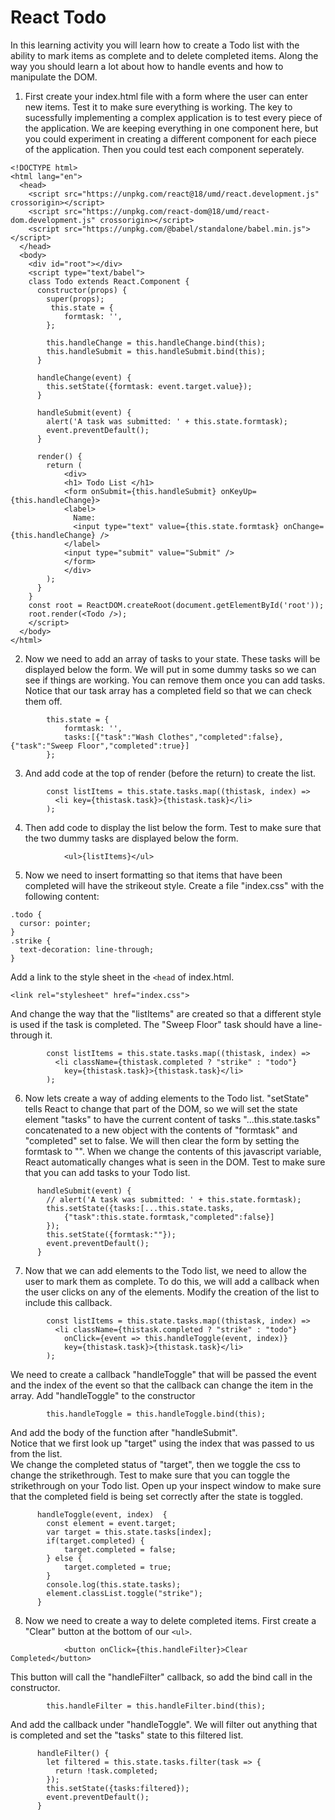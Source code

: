 # React Todo

In this learning activity you will learn how to create a Todo list with the ability to mark items as complete and to delete completed items.  Along the way you should learn a lot about how to handle events and how to manipulate the DOM.

1. First create your index.html file with a form where the user can enter new items.  Test it to make sure everything is working.  The key to sucessfully implementing a complex application is to test every piece of the application.  We are keeping everything in one component here, but you could experiment in creating a different component for each piece of the application. Then you could test each component seperately.
```
<!DOCTYPE html>
<html lang="en">
  <head>
    <script src="https://unpkg.com/react@18/umd/react.development.js" crossorigin></script>
    <script src="https://unpkg.com/react-dom@18/umd/react-dom.development.js" crossorigin></script>
    <script src="https://unpkg.com/@babel/standalone/babel.min.js"></script>
  </head>
  <body>
    <div id="root"></div>
    <script type="text/babel">  
    class Todo extends React.Component {
      constructor(props) {
        super(props);
         this.state = {
            formtask: '', 
        };
    
        this.handleChange = this.handleChange.bind(this);
        this.handleSubmit = this.handleSubmit.bind(this);
      }
    
      handleChange(event) {
        this.setState({formtask: event.target.value});
      }
    
      handleSubmit(event) {
        alert('A task was submitted: ' + this.state.formtask);
        event.preventDefault();
      }
    
      render() {
        return (
            <div>
            <h1> Todo List </h1>
            <form onSubmit={this.handleSubmit} onKeyUp={this.handleChange}>
            <label>
              Name:
              <input type="text" value={this.state.formtask} onChange={this.handleChange} />
            </label>
            <input type="submit" value="Submit" />
            </form>
            </div>
        );
      }
    }
    const root = ReactDOM.createRoot(document.getElementById('root'));
    root.render(<Todo />);
    </script>
  </body>
</html>
```

2. Now we need to add an array of tasks to your state. These tasks will be displayed below the form.  We will put in some dummy tasks so we can see if things are working.  You can remove them once you can add tasks.  Notice that our task array has a completed field so that we can check them off.

```
        this.state = {
            formtask: '', 
            tasks:[{"task":"Wash Clothes","completed":false},{"task":"Sweep Floor","completed":true}]
        };
```
3. And add code at the top of render (before the return) to create the list.  
```
        const listItems = this.state.tasks.map((thistask, index) => 
          <li key={thistask.task}>{thistask.task}</li>
        );
```
4. Then add code to display the list below the form.  Test to make sure that the two dummy tasks are displayed below the form.
```
            <ul>{listItems}</ul>
```
5. Now we need to insert formatting so that items that have been completed will have the strikeout style.  Create a file "index.css" with the following content:
```
.todo {
  cursor: pointer;
}
.strike {
  text-decoration: line-through;
}
```
Add a link to the style sheet in the ```<head``` of index.html.
```
<link rel="stylesheet" href="index.css">
```
And change the way that the "listItems" are created so that a different style is used if the task is completed.  The "Sweep Floor" task should have a line-through it.
```
        const listItems = this.state.tasks.map((thistask, index) => 
          <li className={thistask.completed ? "strike" : "todo"} 
            key={thistask.task}>{thistask.task}</li>
        );
```
6. Now lets create a way of adding elements to the Todo list.  "setState" tells React to change that part of the DOM, so we will set the state element "tasks" to have the current content of tasks "...this.state.tasks" concatenated to a new object with the contents of "formtask" and "completed" set to false.  We will then clear the form by setting the formtask to "".  When we change the contents of this javascript variable, React automatically changes what is seen in the DOM.  Test to make sure that you can add tasks to your Todo list.
```
      handleSubmit(event) {
        // alert('A task was submitted: ' + this.state.formtask);
        this.setState({tasks:[...this.state.tasks, 
            {"task":this.state.formtask,"completed":false}]
        });
        this.setState({formtask:""});
        event.preventDefault();
      }
```
7. Now that we can add elements to the Todo list, we need to allow the user to mark them as complete.  To do this, we will add a callback when the user clicks on any of the elements.  Modify the creation of the list to include this callback.
```
        const listItems = this.state.tasks.map((thistask, index) => 
          <li className={thistask.completed ? "strike" : "todo"} 
            onClick={event => this.handleToggle(event, index)}
            key={thistask.task}>{thistask.task}</li>
        );
```
We need to create a callback "handleToggle" that will be passed the event and the index of the event so that the callback can change the item in the array.  Add "handleToggle" to the constructor
```
        this.handleToggle = this.handleToggle.bind(this);
```
And add the body of the function after "handleSubmit".  
Notice that we first look up "target" using the index that was passed to us from the list.  
We change the completed status of "target", then we toggle the css to change the strikethrough.  Test to make sure that you can toggle the strikethrough on your Todo list.  Open up your inspect window to make sure that the completed field is being set correctly after the state is toggled.
```
      handleToggle(event, index)  {
        const element = event.target;
        var target = this.state.tasks[index];
        if(target.completed) {
            target.completed = false;
        } else {
            target.completed = true;
        }
        console.log(this.state.tasks);
        element.classList.toggle("strike");
      }
```
8. Now we need to create a way to delete completed items.  First create a "Clear" button at the bottom of our ```<ul>```.
```
            <button onClick={this.handleFilter}>Clear Completed</button>
```
This button will call the "handleFilter" callback, so add the bind call in the constructor.
```
        this.handleFilter = this.handleFilter.bind(this);
```
And add the callback under "handleToggle".  We will filter out anything that is completed and set the "tasks" state to this filtered list.
```
      handleFilter() {
        let filtered = this.state.tasks.filter(task => {
          return !task.completed;
        });
        this.setState({tasks:filtered});
        event.preventDefault();
      }    
```
